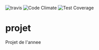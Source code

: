 ![travis](https://travis-ci.org/HuangMichel/projet.svg?branch=master)
![Code Climate](https://codeclimate.com/github/HuangMichel/projet/badges/gpa.svg)
![Test Coverage](https://codeclimate.com/github/HuangMichel/projet/badges/coverage.svg)
# projet
Projet de l'annee
